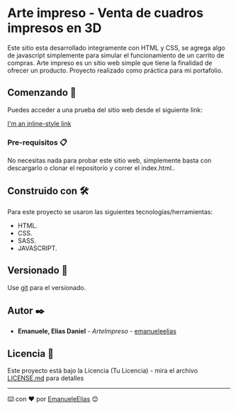 # Arte impreso - Venta de cuadros impresos en 3D

Este sitio esta desarrollado integramente con HTML y CSS, se agrega algo de javascript simplemente para simular el funcionamiento de un carrito de compras. Arte 
impreso es un sitio web simple que tiene la finalidad de ofrecer un producto. Proyecto realizado como práctica para mi portafolio.

## Comenzando 🚀

Puedes acceder a una prueba del sitio web desde el siguiente link:

[I'm an inline-style link](https://emanueleelias.github.io/arteimpreso/)


### Pre-requisitos 📋

No necesitas nada para probar este sitio web, simplemente basta con descargarlo o clonar el repositorio y correr el index.html..

## Construido con 🛠️

Para este proyecto se usaron las siguientes tecnologías/herramientas:

- HTML.
- CSS.
- SASS.
- JAVASCRIPT.

## Versionado 📌

Use [git](https://git-scm.com/) para el versionado.

## Autor ✒️

* **Emanuele, Elias Daniel** - *ArteImpreso* - [emanueleelias](https://github.com/emanueleelias)

## Licencia 📄

Este proyecto está bajo la Licencia (Tu Licencia) - mira el archivo [LICENSE.md](LICENSE.md) para detalles

---
⌨️ con ❤️ por [EmanueleElias](https://github.com/emanueleelias) 😊
